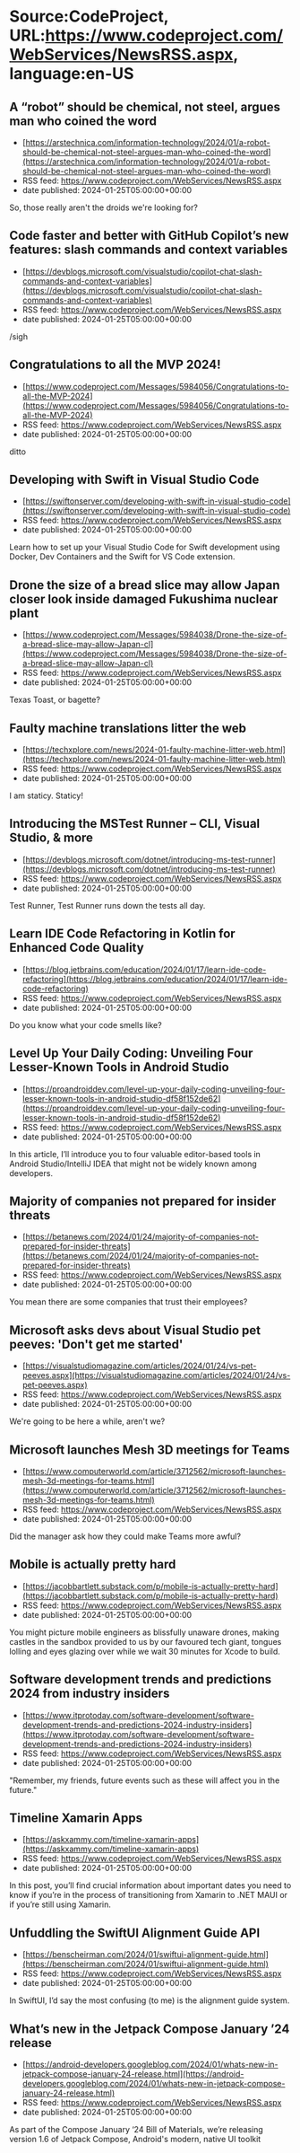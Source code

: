 # Source:CodeProject, URL:https://www.codeproject.com/WebServices/NewsRSS.aspx, language:en-US

## A “robot” should be chemical, not steel, argues man who coined the word
 - [https://arstechnica.com/information-technology/2024/01/a-robot-should-be-chemical-not-steel-argues-man-who-coined-the-word](https://arstechnica.com/information-technology/2024/01/a-robot-should-be-chemical-not-steel-argues-man-who-coined-the-word)
 - RSS feed: https://www.codeproject.com/WebServices/NewsRSS.aspx
 - date published: 2024-01-25T05:00:00+00:00

So, those really aren't the droids we're looking for?

## Code faster and better with GitHub Copilot’s new features: slash commands and context variables
 - [https://devblogs.microsoft.com/visualstudio/copilot-chat-slash-commands-and-context-variables](https://devblogs.microsoft.com/visualstudio/copilot-chat-slash-commands-and-context-variables)
 - RSS feed: https://www.codeproject.com/WebServices/NewsRSS.aspx
 - date published: 2024-01-25T05:00:00+00:00

/sigh

## Congratulations to all the MVP 2024!
 - [https://www.codeproject.com/Messages/5984056/Congratulations-to-all-the-MVP-2024](https://www.codeproject.com/Messages/5984056/Congratulations-to-all-the-MVP-2024)
 - RSS feed: https://www.codeproject.com/WebServices/NewsRSS.aspx
 - date published: 2024-01-25T05:00:00+00:00

ditto

## Developing with Swift in Visual Studio Code
 - [https://swiftonserver.com/developing-with-swift-in-visual-studio-code](https://swiftonserver.com/developing-with-swift-in-visual-studio-code)
 - RSS feed: https://www.codeproject.com/WebServices/NewsRSS.aspx
 - date published: 2024-01-25T05:00:00+00:00

Learn how to set up your Visual Studio Code for Swift development using Docker, Dev Containers and the Swift for VS Code extension.

## Drone the size of a bread slice may allow Japan closer look inside damaged Fukushima nuclear plant
 - [https://www.codeproject.com/Messages/5984038/Drone-the-size-of-a-bread-slice-may-allow-Japan-cl](https://www.codeproject.com/Messages/5984038/Drone-the-size-of-a-bread-slice-may-allow-Japan-cl)
 - RSS feed: https://www.codeproject.com/WebServices/NewsRSS.aspx
 - date published: 2024-01-25T05:00:00+00:00

Texas Toast, or bagette?

## Faulty machine translations litter the web
 - [https://techxplore.com/news/2024-01-faulty-machine-litter-web.html](https://techxplore.com/news/2024-01-faulty-machine-litter-web.html)
 - RSS feed: https://www.codeproject.com/WebServices/NewsRSS.aspx
 - date published: 2024-01-25T05:00:00+00:00

I am staticy. Staticy!

## Introducing the MSTest Runner – CLI, Visual Studio, & more
 - [https://devblogs.microsoft.com/dotnet/introducing-ms-test-runner](https://devblogs.microsoft.com/dotnet/introducing-ms-test-runner)
 - RSS feed: https://www.codeproject.com/WebServices/NewsRSS.aspx
 - date published: 2024-01-25T05:00:00+00:00

Test Runner, Test Runner runs down the tests all day.

## Learn IDE Code Refactoring in Kotlin for Enhanced Code Quality
 - [https://blog.jetbrains.com/education/2024/01/17/learn-ide-code-refactoring](https://blog.jetbrains.com/education/2024/01/17/learn-ide-code-refactoring)
 - RSS feed: https://www.codeproject.com/WebServices/NewsRSS.aspx
 - date published: 2024-01-25T05:00:00+00:00

Do you know what your code smells like?

## Level Up Your Daily Coding: Unveiling Four Lesser-Known Tools in Android Studio
 - [https://proandroiddev.com/level-up-your-daily-coding-unveiling-four-lesser-known-tools-in-android-studio-df58f152de62](https://proandroiddev.com/level-up-your-daily-coding-unveiling-four-lesser-known-tools-in-android-studio-df58f152de62)
 - RSS feed: https://www.codeproject.com/WebServices/NewsRSS.aspx
 - date published: 2024-01-25T05:00:00+00:00

In this article, I’ll introduce you to four valuable editor-based tools in Android Studio/IntelliJ IDEA that might not be widely known among developers.

## Majority of companies not prepared for insider threats
 - [https://betanews.com/2024/01/24/majority-of-companies-not-prepared-for-insider-threats](https://betanews.com/2024/01/24/majority-of-companies-not-prepared-for-insider-threats)
 - RSS feed: https://www.codeproject.com/WebServices/NewsRSS.aspx
 - date published: 2024-01-25T05:00:00+00:00

You mean there are some companies that trust their employees?

## Microsoft asks devs about Visual Studio pet peeves: 'Don't get me started'
 - [https://visualstudiomagazine.com/articles/2024/01/24/vs-pet-peeves.aspx](https://visualstudiomagazine.com/articles/2024/01/24/vs-pet-peeves.aspx)
 - RSS feed: https://www.codeproject.com/WebServices/NewsRSS.aspx
 - date published: 2024-01-25T05:00:00+00:00

We're going to be here a while, aren't we?

## Microsoft launches Mesh 3D meetings for Teams
 - [https://www.computerworld.com/article/3712562/microsoft-launches-mesh-3d-meetings-for-teams.html](https://www.computerworld.com/article/3712562/microsoft-launches-mesh-3d-meetings-for-teams.html)
 - RSS feed: https://www.codeproject.com/WebServices/NewsRSS.aspx
 - date published: 2024-01-25T05:00:00+00:00

Did the manager ask how they could make Teams more awful?

## Mobile is actually pretty hard
 - [https://jacobbartlett.substack.com/p/mobile-is-actually-pretty-hard](https://jacobbartlett.substack.com/p/mobile-is-actually-pretty-hard)
 - RSS feed: https://www.codeproject.com/WebServices/NewsRSS.aspx
 - date published: 2024-01-25T05:00:00+00:00

You might picture mobile engineers as blissfully unaware drones, making castles in the sandbox provided to us by our favoured tech giant, tongues lolling and eyes glazing over while we wait 30 minutes for Xcode to build.

## Software development trends and predictions 2024 from industry insiders
 - [https://www.itprotoday.com/software-development/software-development-trends-and-predictions-2024-industry-insiders](https://www.itprotoday.com/software-development/software-development-trends-and-predictions-2024-industry-insiders)
 - RSS feed: https://www.codeproject.com/WebServices/NewsRSS.aspx
 - date published: 2024-01-25T05:00:00+00:00

"Remember, my friends, future events such as these will affect you in the future."

## Timeline Xamarin Apps
 - [https://askxammy.com/timeline-xamarin-apps](https://askxammy.com/timeline-xamarin-apps)
 - RSS feed: https://www.codeproject.com/WebServices/NewsRSS.aspx
 - date published: 2024-01-25T05:00:00+00:00

In this post, you’ll find crucial information about important dates you need to know if you’re in the process of transitioning from Xamarin to .NET MAUI or if you’re still using Xamarin.

## Unfuddling the SwiftUI Alignment Guide API
 - [https://benscheirman.com/2024/01/swiftui-alignment-guide.html](https://benscheirman.com/2024/01/swiftui-alignment-guide.html)
 - RSS feed: https://www.codeproject.com/WebServices/NewsRSS.aspx
 - date published: 2024-01-25T05:00:00+00:00

In SwiftUI, I’d say the most confusing (to me) is the alignment guide system.

## What’s new in the Jetpack Compose January ’24 release
 - [https://android-developers.googleblog.com/2024/01/whats-new-in-jetpack-compose-january-24-release.html](https://android-developers.googleblog.com/2024/01/whats-new-in-jetpack-compose-january-24-release.html)
 - RSS feed: https://www.codeproject.com/WebServices/NewsRSS.aspx
 - date published: 2024-01-25T05:00:00+00:00

As part of the Compose January ‘24 Bill of Materials, we’re releasing version 1.6 of Jetpack Compose, Android's modern, native UI toolkit

